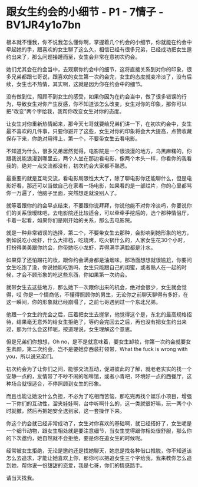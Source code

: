 # 跟女生约会的小细节 - P1 - 7情子 - BV1JR4y1o7bn

根本就不懂我，你不说我怎么懂你啊，掌握着几个约会的小细节，你就能在约会中牵起她的手，跟喜欢的女生聊了这么久，相信已经有很多兄弟，已经成功把女生邀约出来了，那么问题接踵而至，女生会非常在意初次约会。

她们尤其会在约会当中，去观察你约会中的细节，这将直接关系到对你的印象，很多兄弟都跟七哥说，跟喜欢的女生第一次约会完，女生的态度就变冷淡了，没有后续，女生也不热情，其实啊，这就是因为你在约会中的细节。

没有做到位，照顾不到女生的感受，如果你因为在约会当中，做了很多错误的行为，导致女生对你产生反感，你不知道该怎么改变，女生对你的印象，那你可以把"改变"两个字给我，我帮你改变女生对你的态度。

让女生对你重新热情起来，那今天七哥就要给兄弟们讲一下，在初次约会中，女生最不喜欢的几件事，只要你避开了这些，女生对你的印象将会大大提高，点赞收藏保存下来，你绝对用得上，第一个，不要带女生去看电影。

不知道为什么，很多兄弟居然觉得，电影院是一个很浪漫的地方，乌黑麻糬的，你跟我说能浪漫到哪里去，两个人坐在那边看电影，像两个木头一样，你看你的我看我的，绝对一点交流都没有，初次约会大家都不熟悉。

最重要的就是互动交流，看电影局限性太大了，除了聊电影你还能聊什么，但是电影好看，那还可以当做自己在家看一场电影，如果看的是一部烂片，你的心里都骂你一万遍了，他脑子里面，突然想走就没别人了。

就等着跟你的约会早点结束，不要跟你说拜拜，你说他能不对你冷淡吗，你要说你们的关系很暧昧吧，去电影院还比较适合，可以牵牵手挖后的，选个那种情侣厅，卡着一起看，如果你们是刚开始的关系，那么去电影院。

就是一种非常错误的选择，第二个，不要带女生去那种，会影响到她形象的地方，例如说吃小龙虾，什么大排档，吃烧烤，吃火锅什么的，人家女生花30个小时，打扮得美美跟你约会，你带她吃小龙虾，弄得满手满脸都是汁水。

如果穿了还怕蹭花的妆，跟你约会满身都是油烟味，那场面想想就很尴尬，你要问女生吃饱了没，你说她能吃饱吗，女生只能跟自己的闺蜜，或者熟人在一起的时候，才会不顾形象的吃这些东西，你如果第一次约会。

就带女生去这些地方，那么她下一次跟你出来的机会，绝对会很少，女生就会觉得，哎 你是一个情商低，不懂得照顾你的男生，无论你之前聊天聊得有多好，在这一瞬间，你的形象就已经崩塌了，之前七哥遇到过一个东北兄弟。

他跟一个女生约完会之后，压着把女生去搓掌，他觉得这个是，东北的最高规格招待，结果毫无意外的给女生拒绝了，等约会完回去之后，再也没有把女生约出来过，那为什么会这样呢，按道理说，女生理解这个意思。

但是兄弟们你想想，Oh no，是不是就意味着，要女生卸妆，你第一次约会就要女生素颜，第二次约会，岂不是要她穿西装打领带，What the fuck is wrong with you，所以说兄弟们。

初次约会为了让你们之间，能够交流互动，促进彼此的了解，就老老实实的找一个安静一点的，友情带了不吵不闹的咖啡馆，或者小青吧，环境好一点的西餐厅，这种场合就很适合，不停照顾到女生的形象。

而且也能让她没什么负担，不必为了吃相而苦恼，那吃完再找个娱乐小项目，增强一下你们的互动性，溜夹娃娃啊，台中听啊什么的，这一类就很好嘛，玩一两个小时就撤，然后再把她安全送到家，这一套操作下来。

你这个约会就已经非常成功了，女生对你喜欢的基础啊，就已经搭好了，女生呢是一个细节动物，跟女生相处就是要注意细节，当女生觉得跟你相处很舒服，那么你的下次邀约，她自然就不会拒绝，要是你在追女生的时候呢。

经常被女生拒绝，无论是邀约还是找她聊天，她总是找各种借口推脱，你不知道该怎么去追求，才能让她喜欢上你，那你可以把追女生三个字给我，我来教你怎么追到她，帮你说一份甜甜的恋爱，我是七哥，你们的情感路手。

请当天找我。
